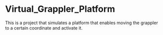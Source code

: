 # Virtual_Grappler_Platform
This is a project that simulates a platform that enables moving the grappler to a certain coordinate and activate it.
